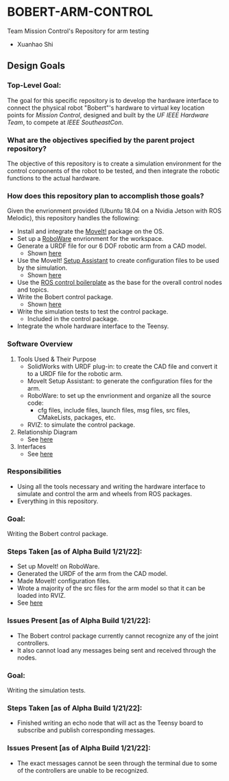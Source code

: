 # BOBERT-ARM-CONTROL
Team Mission Control's Repository for arm testing
- Xuanhao Shi

## Design Goals
### Top-Level Goal:
The goal for this specific repository is to develop the hardware interface to connect the physical robot "Bobert"'s hardware to virtual key location points
for *Mission Control*, designed and built by the *UF IEEE Hardware Team*, to compete at *IEEE SoutheastCon*.

### What are the objectives specified by the parent project repository?
The objective of this repository is to create a simulation environment for the control conponents of the robot to be tested,
and then integrate the robotic functions to the actual hardware.

### How does this repository plan to accomplish those goals?
Given the envrionment provided (Ubuntu 18.04 on a Nvidia Jetson with ROS Melodic), this repository handles the following:
- Install and integrate the [MoveIt!](http://docs.ros.org/en/melodic/api/moveit_tutorials/html/doc/getting_started/getting_started.html) package on the OS.
- Set up a [RoboWare](https://github.com/TonyRobotics/RoboWare) envrionment for the workspace.
- Generate a URDF file for our 6 DOF robotic arm from a CAD model.
  - Shown [here](./src/BobertLimits)
- Use the MoveIt! [Setup Assistant](http://docs.ros.org/en/melodic/api/moveit_tutorials/html/doc/setup_assistant/setup_assistant_tutorial.html) to create configuration files to be used by the simulation.
  - Shown [here](./src/bobert_moveit_config)
- Use the [ROS control boilerplate](http://wiki.ros.org/ros_control_boilerplate) as the base for the overall control nodes and topics.
- Write the Bobert control package.
  - Shown [here](./src/bobert_control)
- Write the simulation tests to test the control package.
  - Included in the control package.
- Integrate the whole hardware interface to the Teensy.
 

### Software Overview
1. Tools Used & Their Purpose
   - SolidWorks with URDF plug-in: to create the CAD file and convert it to a URDF file for the robotic arm.
   - MoveIt Setup Assistant: to generate the configuration files for the arm.
   - RoboWare: to set up the envrionment and organize all the source code:
      - cfg files, include files, launch files, msg files, src files, CMakeLists, packages, etc.
   - RVIZ: to simulate the control package.
2. Relationship Diagram
   - See [here](https://drive.google.com/file/d/1DbsKaMfpr8qT6v7UN-TFkli0K3jzfaP3/view?usp=sharing)
3. Interfaces
   - See [here](https://drive.google.com/file/d/1lojEnnw9Ap1IzZ4uBlDvkBp3bLHRttGS/view?usp=sharing)

### Responsibilities
  - Using all the tools necessary and writing the hardware interface to simulate and control the arm and wheels from ROS packages.
  - Everything in this repository.


### Goal:
Writing the Bobert control package.
### Steps Taken [as of Alpha Build 1/21/22]:
- Set up MoveIt! on RoboWare.
- Generated the URDF of the arm from the CAD model.
- Made MoveIt! configuration files.
- Wrote a majority of the src files for the arm model so that it can be loaded into RVIZ.
- See [here](https://drive.google.com/file/d/1r5v7SpiCPZid2jlV856fBVjpEdzBG8-B/view?usp=sharing)

### Issues Present [as of Alpha Build 1/21/22]:
- The Bobert control package currently cannot recognize any of the joint controllers.
- It also cannot load any messages being sent and received through the nodes.


### Goal:
Writing the simulation tests.
### Steps Taken [as of Alpha Build 1/21/22]:
- Finished writing an echo node that will act as the Teensy board to subscribe and publish corresponding messages.

### Issues Present [as of Alpha Build 1/21/22]:
- The exact messages cannot be seen through the terminal due to some of the controllers are unable to be recognized.
